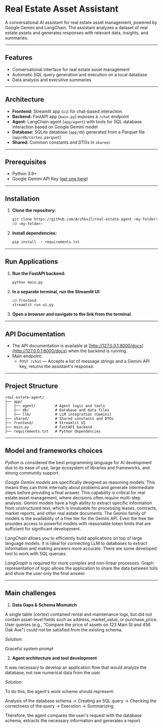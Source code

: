 # Real Estate Asset Assistant

A conversational AI assistant for real estate asset management, powered by Google Gemini and LangChain. The assistant analyzes a dataset of real estate assets and generates responses with relevant data, insights, and summaries.

---

## Features
- Conversational interface for real estate asset management
- Automatic SQL query generation and execution on a local database
- Data analysis and executive summaries

---

## Architecture
- **Frontend:** Streamlit app (`ui`) for chat-based interaction
- **Backend:** FastAPI app (`main.py`) exposes a `/chat` endpoint
- **Agent:** LangChain agent (`app/agent`) with tools for SQL database interaction based on Google Gemini model
- **Database:** SQLite database (`app/db`) generated from a Parquet file (`app/db/cortex.parquet`)
- **Shared:** Common constants and DTOs in `shared/`

---

## Prerequisites
- Python 3.9+
- Google Gemini API Key ([get one here](https://aistudio.google.com/app/apikey))

---

## Installation

1. **Clone the repository:**
   ```bash
   git clone https://github.com/ArzhkvJl/real-estate-agent <my-folder>
   cd <my-folder>
   ```
2. **Install dependencies:**
   ```bash
   pip install -r requirements.txt
   ```

---

## Run Applications

1. **Run the FastAPI backend:**
   ```bash
   python main.py
   ```
2. **In a separate terminal, run the Streamlit UI:**
   ```bash
   cd frontend
   streamlit run ui.py
   ```
3. **Open a browser and navigate to the link from the terminal.**

---

## API Documentation

- The API documentation is available at [http://127.0.0.1:8000/docs](http://127.0.0.1:8000/docs) when the backend is running.
- Main endpoint:
  - `POST /chat` — Accepts a list of message strings and a Gemini API key, returns the assistant's response.

---

## Project Structure

```
real-estate-agent/
├── app/
│   ├── agent/         # Agent logic and tools
│   ├── db/            # Database and data files
│   ├── llm/           # LLM integration (Gemini)
├── shared/            # Shared constants and DTOs
├── frontend/          # Streamlit UI
├── main.py            # FastAPI backend
├── requirements.txt   # Python dependencies
```

---
## Model and frameworks choices

_Python_ is considered the best programming language for AI development due to its ease of use, large ecosystem of libraries and frameworks, and strong community support.

_Google Gemini models_ are specifically designed as reasoning models. This means they can think internally about problems and generate intermediate steps before providing a final answer. This capability is critical for real estate asset management, where decisions often require multi-step analysis.
Gemini models have a high ability to extract specific information from unstructured text, which is invaluable for processing leases, contracts, market reports, and other real estate documents.
The Gemini family of models is the availability of a free tier for the Gemini API. Even the free tier provides access to powerful models with reasonable token limits that are sufficient for significant development.

_LangChain_ allows you to efficiently build applications on top of large language models. It is ideal for connecting LLM to databases to extract information and making answers more accurate. There are some developed tool to work with SQL querues.

_LangGraph_ is required for more complex and non-linear processes. Graph representation of logic allows the application to share the data between tolls and show the user only the final answer.

---

## Main challenges
1. **Data Gaps & Schema Mismatch**

A single table (cortex) contained rental and maintenance logs, but did not contain asset-level fields such as address, market_value, or purchase_price.
User queries (e.g., "Compare the price of assets on 123 Main St and 456 Oak Ave") could not be satisfied from the existing schema.

_Solution_:

Graceful system prompt 

2. **Agent architecture and tool development**

It was necessary to develop an application flow that would analyze the database, not raw numerical data from the user.

_Solution_:

To do this, the agent's work scheme should represent:

Analysis of the database schema → Creating an SQL query → Checking the correctness of the query → Execution → Summarizing

Therefore, the agent compares the user's request with the database schema, extracts the necessary information and generates a report.